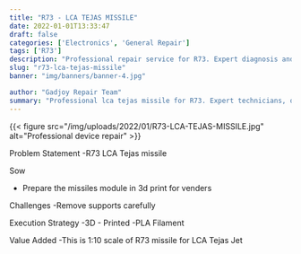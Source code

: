 ```yaml
---
title: "R73 - LCA TEJAS MISSILE"
date: 2022-01-01T13:33:47
draft: false
categories: ['Electronics', 'General Repair']
tags: ['R73']
description: "Professional repair service for R73. Expert diagnosis and quality repairs in Bangalore."
slug: "r73-lca-tejas-missile"
banner: "img/banners/banner-4.jpg"

author: "Gadjoy Repair Team"
summary: "Professional lca tejas missile for R73. Expert technicians, quality parts, warranty included."
---
```


{{< figure src="/img/uploads/2022/01/R73-LCA-TEJAS-MISSILE.jpg" alt="Professional device repair" >}}

Problem Statement -R73 LCA Tejas missile

Sow

- Prepare the missiles module in 3d print for venders

Challenges -Remove supports carefully

Execution Strategy -3D - Printed -PLA Filament

Value Added -This is 1:10 scale of R73 missile for LCA Tejas Jet